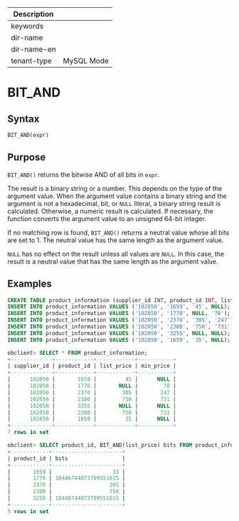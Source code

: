 | Description   |                 |
|---------------|-----------------|
| keywords      |                 |
| dir-name      |                 |
| dir-name-en   |                 |
| tenant-type   | MySQL Mode      |

# BIT_AND

## Syntax

```sql
BIT_AND(expr)
```

## Purpose

`BIT_AND()` returns the bitwise AND of all bits in `expr`.

The result is a binary string or a number. This depends on the type of the argument value. When the argument value contains a binary string and the argument is not a hexadecimal, bit, or `NULL` literal, a binary string result is calculated. Otherwise, a numeric result is calculated. If necessary, the function converts the argument value to an unsigned 64-bit integer.

If no matching row is found, `BIT_AND()` returns a neutral value whose all bits are set to 1. The neutral value has the same length as the argument value.

`NULL` has no effect on the result unless all values are `NULL`. In this case, the result is a neutral value that has the same length as the argument value.

## Examples

```sql
CREATE TABLE product_information (supplier_id INT, product_id INT, list_price NUMERIC, min_price NUMERIC);
INSERT INTO product_information VALUES ('102050', '1659', '45', NULL);
INSERT INTO product_information VALUES ('102050', '1770', NULL, '70');
INSERT INTO product_information VALUES ('102050', '2370', '305', '247');
INSERT INTO product_information VALUES ('102050', '2380', '750', '731');
INSERT INTO product_information VALUES ('102050', '3255', NULL, NULL);
INSERT INTO product_information VALUES ('102050', '1659', '35', NULL);

obclient> SELECT * FROM product_information;
+-------------+------------+------------+-----------+
| supplier_id | product_id | list_price | min_price |
+-------------+------------+------------+-----------+
|      102050 |       1659 |         45 |      NULL |
|      102050 |       1770 |       NULL |        70 |
|      102050 |       2370 |        305 |       247 |
|      102050 |       2380 |        750 |       731 |
|      102050 |       3255 |       NULL |      NULL |
|      102050 |       2380 |        750 |       731 |
|      102050 |       1659 |         35 |      NULL |
+-------------+------------+------------+-----------+
7 rows in set

obclient> SELECT product_id, BIT_AND(list_price) bits FROM product_information GROUP BY product_id;
+------------+----------------------+
| product_id | bits                 |
+------------+----------------------+
|       1659 |                   33 |
|       1770 | 18446744073709551615 |
|       2370 |                  305 |
|       2380 |                  750 |
|       3255 | 18446744073709551615 |
+------------+----------------------+
5 rows in set
```
